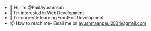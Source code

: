 - 👋 Hi, I’m @PaulAyushmaan
- 👀 I’m interested in Web Development
- 🌱 I’m currently learning FrontEnd Development
- 📫 How to reach me- Email me on ayushmaanpaul2004@gmail.com

<!---
PaulAyushmaan/PaulAyushmaan is a ✨ special ✨ repository because its `README.md` (this file) appears on your GitHub profile.
You can click the Preview link to take a look at your changes.
--->
